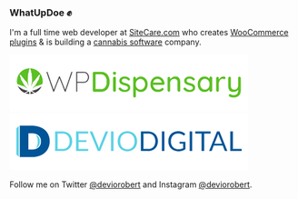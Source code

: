 ### WhatUpDoe ✊

I'm a full time web developer at [SiteCare.com](https://sitecare.com) who creates [WooCommerce plugins](https://www.deviodigital.com) &amp; is building a [cannabis software](https://cannabiz.pro) company.

[![WP Dispensary](https://raw.githubusercontent.com/robertdevore/robertdevore/master/img/logo-wp-dispensary.png)](https://wpdispensary.com) [![Devio Digital](https://raw.githubusercontent.com/robertdevore/robertdevore/master/img/logo-devio-digital.png)](https://deviodigital.com)

Follow me on Twitter [@deviorobert](https://twitter.com/deviorobert) and Instagram [@deviorobert](https://instagram.com/deviorobert).

